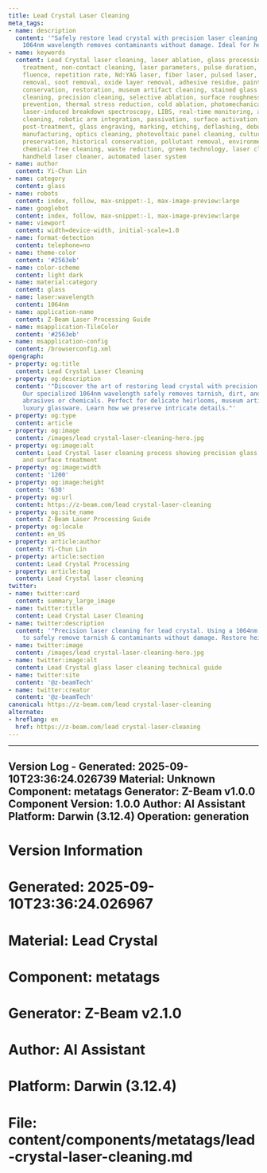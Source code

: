 ```yaml
---
title: Lead Crystal Laser Cleaning
meta_tags:
- name: description
  content: '"Safely restore lead crystal with precision laser cleaning. Our non-abrasive
    1064nm wavelength removes contaminants without damage. Ideal for heirlooms & artifacts."'
- name: keywords
  content: Lead Crystal laser cleaning, laser ablation, glass processing, surface
    treatment, non-contact cleaning, laser parameters, pulse duration, wavelength,
    fluence, repetition rate, Nd:YAG laser, fiber laser, pulsed laser, surface contamination
    removal, soot removal, oxide layer removal, adhesive residue, paint stripping,
    conservation, restoration, museum artifact cleaning, stained glass cleaning, industrial
    cleaning, precision cleaning, selective ablation, surface roughness, micro-cracking
    prevention, thermal stress reduction, cold ablation, photomechanical cleaning,
    laser-induced breakdown spectroscopy, LIBS, real-time monitoring, automated laser
    cleaning, robotic arm integration, passivation, surface activation, pre-treatment,
    post-treatment, glass engraving, marking, etching, deflashing, deburring, precision
    manufacturing, optics cleaning, photovoltaic panel cleaning, cultural heritage
    preservation, historical conservation, pollutant removal, environmental benefits,
    chemical-free cleaning, waste reduction, green technology, laser cleaning system,
    handheld laser cleaner, automated laser system
- name: author
  content: Yi-Chun Lin
- name: category
  content: glass
- name: robots
  content: index, follow, max-snippet:-1, max-image-preview:large
- name: googlebot
  content: index, follow, max-snippet:-1, max-image-preview:large
- name: viewport
  content: width=device-width, initial-scale=1.0
- name: format-detection
  content: telephone=no
- name: theme-color
  content: '#2563eb'
- name: color-scheme
  content: light dark
- name: material:category
  content: glass
- name: laser:wavelength
  content: 1064nm
- name: application-name
  content: Z-Beam Laser Processing Guide
- name: msapplication-TileColor
  content: '#2563eb'
- name: msapplication-config
  content: /browserconfig.xml
opengraph:
- property: og:title
  content: Lead Crystal Laser Cleaning
- property: og:description
  content: '"Discover the art of restoring lead crystal with precision laser technology.
    Our specialized 1064nm wavelength safely removes tarnish, dirt, and stains without
    abrasives or chemicals. Perfect for delicate heirlooms, museum artifacts, and
    luxury glassware. Learn how we preserve intricate details."'
- property: og:type
  content: article
- property: og:image
  content: /images/lead crystal-laser-cleaning-hero.jpg
- property: og:image:alt
  content: Lead Crystal laser cleaning process showing precision glass restoration
    and surface treatment
- property: og:image:width
  content: '1200'
- property: og:image:height
  content: '630'
- property: og:url
  content: https://z-beam.com/lead crystal-laser-cleaning
- property: og:site_name
  content: Z-Beam Laser Processing Guide
- property: og:locale
  content: en_US
- property: article:author
  content: Yi-Chun Lin
- property: article:section
  content: Lead Crystal Processing
- property: article:tag
  content: Lead Crystal laser cleaning
twitter:
- name: twitter:card
  content: summary_large_image
- name: twitter:title
  content: Lead Crystal Laser Cleaning
- name: twitter:description
  content: '"Precision laser cleaning for lead crystal. Using a 1064nm wavelength
    to safely remove tarnish & contaminants without damage. Restore heirlooms & artifacts."'
- name: twitter:image
  content: /images/lead crystal-laser-cleaning-hero.jpg
- name: twitter:image:alt
  content: Lead Crystal glass laser cleaning technical guide
- name: twitter:site
  content: '@z-beamTech'
- name: twitter:creator
  content: '@z-beamTech'
canonical: https://z-beam.com/lead crystal-laser-cleaning
alternate:
- hreflang: en
  href: https://z-beam.com/lead crystal-laser-cleaning
---
```


---
Version Log - Generated: 2025-09-10T23:36:24.026739
Material: Unknown
Component: metatags
Generator: Z-Beam v1.0.0
Component Version: 1.0.0
Author: AI Assistant
Platform: Darwin (3.12.4)
Operation: generation
---

# Version Information
# Generated: 2025-09-10T23:36:24.026967
# Material: Lead Crystal
# Component: metatags
# Generator: Z-Beam v2.1.0
# Author: AI Assistant
# Platform: Darwin (3.12.4)
# File: content/components/metatags/lead-crystal-laser-cleaning.md